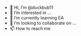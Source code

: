 - 👋 Hi, I’m @duckbub11
- 👀 I’m interested in ...
- 🌱 I’m currently learning EA
- 💞️ I’m looking to collaborate on ...
- 📫 How to reach me 

<!---
duckbub11/duckbub11 is a ✨ special ✨ repository because its `README.md` (this file) appears on your GitHub profile.
You can click the Preview link to take a look at your changes.
--->
